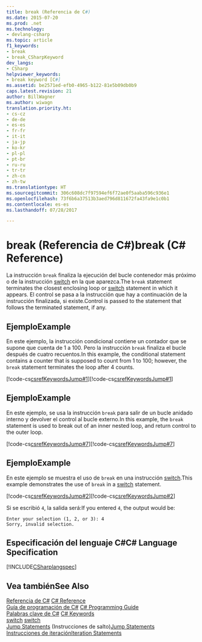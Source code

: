 ```yaml
---
title: break (Referencia de C#)
ms.date: 2015-07-20
ms.prod: .net
ms.technology:
- devlang-csharp
ms.topic: article
f1_keywords:
- break
- break_CSharpKeyword
dev_langs:
- CSharp
helpviewer_keywords:
- break keyword [C#]
ms.assetid: be2571ed-efb0-4965-b122-81e5b09db0b9
caps.latest.revision: 21
author: BillWagner
ms.author: wiwagn
translation.priority.ht:
- cs-cz
- de-de
- es-es
- fr-fr
- it-it
- ja-jp
- ko-kr
- pl-pl
- pt-br
- ru-ru
- tr-tr
- zh-cn
- zh-tw
ms.translationtype: HT
ms.sourcegitcommit: 306c608dc7f97594ef6f72ae0f5aaba596c936e1
ms.openlocfilehash: 73f6b6a37513b3aed796d811672fa43fa9e1c0b1
ms.contentlocale: es-es
ms.lasthandoff: 07/28/2017

---
```

# <a name="break-c-reference"></a><span data-ttu-id="9039e-102">break (Referencia de C#)</span><span class="sxs-lookup"><span data-stu-id="9039e-102">break (C# Reference)</span></span>
<span data-ttu-id="9039e-103">La instrucción `break` finaliza la ejecución del bucle contenedor más próximo o de la instrucción [switch](../../../csharp/language-reference/keywords/switch.md) en la que aparezca.</span><span class="sxs-lookup"><span data-stu-id="9039e-103">The `break` statement terminates the closest enclosing loop or [switch](../../../csharp/language-reference/keywords/switch.md) statement in which it appears.</span></span> <span data-ttu-id="9039e-104">El control se pasa a la instrucción que hay a continuación de la instrucción finalizada, si existe.</span><span class="sxs-lookup"><span data-stu-id="9039e-104">Control is passed to the statement that follows the terminated statement, if any.</span></span>  
  
## <a name="example"></a><span data-ttu-id="9039e-105">Ejemplo</span><span class="sxs-lookup"><span data-stu-id="9039e-105">Example</span></span>  
 <span data-ttu-id="9039e-106">En este ejemplo, la instrucción condicional contiene un contador que se supone que cuenta de 1 a 100. Pero la instrucción `break` finaliza el bucle después de cuatro recuentos.</span><span class="sxs-lookup"><span data-stu-id="9039e-106">In this example, the conditional statement contains a counter that is supposed to count from 1 to 100; however, the `break` statement terminates the loop after 4 counts.</span></span>  
  
 <span data-ttu-id="9039e-107">[!code-cs[csrefKeywordsJump#1](../../../csharp/language-reference/keywords/codesnippet/CSharp/break_1.cs)]</span><span class="sxs-lookup"><span data-stu-id="9039e-107">[!code-cs[csrefKeywordsJump#1](../../../csharp/language-reference/keywords/codesnippet/CSharp/break_1.cs)]</span></span>  
  
## <a name="example"></a><span data-ttu-id="9039e-108">Ejemplo</span><span class="sxs-lookup"><span data-stu-id="9039e-108">Example</span></span>  
 <span data-ttu-id="9039e-109">En este ejemplo, se usa la instrucción `break` para salir de un bucle anidado interno y devolver el control al bucle externo.</span><span class="sxs-lookup"><span data-stu-id="9039e-109">In this example, the `break` statement is used to break out of an inner nested loop, and return control to the outer loop.</span></span>  
  
 <span data-ttu-id="9039e-110">[!code-cs[csrefKeywordsJump#7](../../../csharp/language-reference/keywords/codesnippet/CSharp/break_2.cs)]</span><span class="sxs-lookup"><span data-stu-id="9039e-110">[!code-cs[csrefKeywordsJump#7](../../../csharp/language-reference/keywords/codesnippet/CSharp/break_2.cs)]</span></span>  
  
## <a name="example"></a><span data-ttu-id="9039e-111">Ejemplo</span><span class="sxs-lookup"><span data-stu-id="9039e-111">Example</span></span>  
 <span data-ttu-id="9039e-112">En este ejemplo se muestra el uso de `break` en una instrucción [switch](../../../csharp/language-reference/keywords/switch.md).</span><span class="sxs-lookup"><span data-stu-id="9039e-112">This example demonstrates the use of `break` in a [switch](../../../csharp/language-reference/keywords/switch.md) statement.</span></span>  
  
 <span data-ttu-id="9039e-113">[!code-cs[csrefKeywordsJump#2](../../../csharp/language-reference/keywords/codesnippet/CSharp/break_3.cs)]</span><span class="sxs-lookup"><span data-stu-id="9039e-113">[!code-cs[csrefKeywordsJump#2](../../../csharp/language-reference/keywords/codesnippet/CSharp/break_3.cs)]</span></span>  
  
 <span data-ttu-id="9039e-114">Si se escribió `4`, la salida será:</span><span class="sxs-lookup"><span data-stu-id="9039e-114">If you entered `4`, the output would be:</span></span>  
  
```  
Enter your selection (1, 2, or 3): 4  
Sorry, invalid selection.  
```  
  
## <a name="c-language-specification"></a><span data-ttu-id="9039e-115">Especificación del lenguaje C#</span><span class="sxs-lookup"><span data-stu-id="9039e-115">C# Language Specification</span></span>  
 [!INCLUDE[CSharplangspec](~/includes/csharplangspec-md.md)]  
  
## <a name="see-also"></a><span data-ttu-id="9039e-116">Vea también</span><span class="sxs-lookup"><span data-stu-id="9039e-116">See Also</span></span>  
 <span data-ttu-id="9039e-117">[Referencia de C#](../../../csharp/language-reference/index.md) </span><span class="sxs-lookup"><span data-stu-id="9039e-117">[C# Reference](../../../csharp/language-reference/index.md) </span></span>  
 <span data-ttu-id="9039e-118">[Guía de programación de C#](../../../csharp/programming-guide/index.md) </span><span class="sxs-lookup"><span data-stu-id="9039e-118">[C# Programming Guide](../../../csharp/programming-guide/index.md) </span></span>  
 <span data-ttu-id="9039e-119">[Palabras clave de C#](../../../csharp/language-reference/keywords/index.md) </span><span class="sxs-lookup"><span data-stu-id="9039e-119">[C# Keywords](../../../csharp/language-reference/keywords/index.md) </span></span>  
 <span data-ttu-id="9039e-120">[switch](../../../csharp/language-reference/keywords/switch.md) </span><span class="sxs-lookup"><span data-stu-id="9039e-120">[switch](../../../csharp/language-reference/keywords/switch.md) </span></span>  
 <span data-ttu-id="9039e-121">[Jump Statements](../../../csharp/language-reference/keywords/jump-statements.md)  (Instrucciones de salto)</span><span class="sxs-lookup"><span data-stu-id="9039e-121">[Jump Statements](../../../csharp/language-reference/keywords/jump-statements.md) </span></span>  
 [<span data-ttu-id="9039e-122">Instrucciones de iteración</span><span class="sxs-lookup"><span data-stu-id="9039e-122">Iteration Statements</span></span>](../../../csharp/language-reference/keywords/iteration-statements.md)

